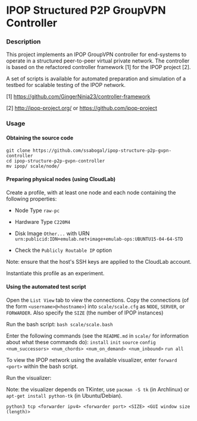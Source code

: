 # IPOP Structured P2P GroupVPN Controller

### Description
This project implements an IPOP GroupVPN controller for end-systems to operate in a structured peer-to-peer virtual private network. The controller is based on the refactored controller framework [1] for the IPOP project [2].

A set of scripts is available for automated preparation and simulation of a testbed for scalable testing of the IPOP network.

[1] https://github.com/GingerNinja23/controller-framework

[2] http://ipop-project.org/ or https://github.com/ipop-project

### Usage

#### Obtaining the source code

```
git clone https://github.com/ssabogal/ipop-structure-p2p-gvpn-controller
cd ipop-structure-p2p-gvpn-controller
mv ipop/ scale/node/
```

#### Preparing physical nodes (using CloudLab)

Create a profile, with at least one node and each node containing the following properties:

* Node Type ```raw-pc```

* Hardware Type ```C220M4```

* Disk Image ```Other...``` with URN ```urn:publicid:IDN+emulab.net+image+emulab-ops:UBUNTU15-04-64-STD```

* Check the ```Publicly Routable IP``` option


Note: ensure that the host's SSH keys are applied to the CloudLab account.

Instantiate this profile as an experiment.

#### Using the automated test script

Open the ```List View``` tab to view the connections. Copy the connections (of the form ```<username>@<hostname>```) into ```scale/scale.cfg``` as ```NODE```, ```SERVER```, or ```FORWARDER```. Also specify the ```SIZE``` (the number of IPOP instances)

Run the bash script:
```bash scale/scale.bash```

Enter the following commands (see the ```README.md``` in ```scale/``` for information about what these commands do):
```install```
```init```
```source```
```config <num_successors> <num_chords> <num_on_demand> <num_inbound>```
```run all```

To view the IPOP network using the available visualizer, enter ```forward <port>``` within the bash script.

Run the visualizer:

Note: the visualizer depends on TKinter, use ```pacman -S tk``` (in Archlinux) or ```apt-get install python-tk``` (in Ubuntu/Debian).

```python3 tcp <forwarder ipv4> <forwarder port> <SIZE> <GUI window size (length)>```